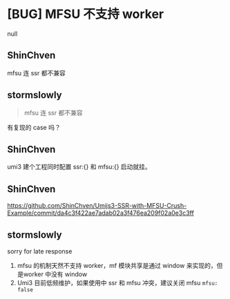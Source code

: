 # [BUG] MFSU 不支持 worker

null

## ShinChven

mfsu 连 ssr 都不兼容

## stormslowly

> mfsu 连 ssr 都不兼容

有复现的 case 吗？

## ShinChven

umi3 建个工程同时配置 ssr:{} 和 mfsu:{} 启动就挂。

## ShinChven

https://github.com/ShinChven/Umijs3-SSR-with-MFSU-Crush-Example/commit/da4c3f422ae7adab02a3f476ea209f02a0e3c3ff

## stormslowly

sorry for late response

1. mfsu 的机制天然不支持 worker，mf 模块共享是通过 window 来实现的，但是worker 中没有 window
2. Umi3 目前低频维护，如果使用中 ssr 和 mfsu 冲突，建议关闭 mfsu `mfsu: false`
